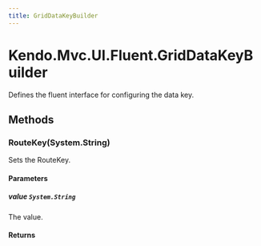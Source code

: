 ```yaml
---
title: GridDataKeyBuilder
---
```


# Kendo.Mvc.UI.Fluent.GridDataKeyBuilder
Defines the fluent interface for configuring the data key.




## Methods


### RouteKey(System.String)
Sets the RouteKey.


#### Parameters

##### value `System.String`
The value.



#### Returns





